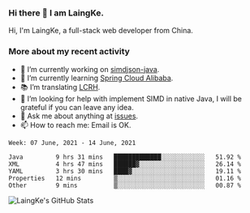 ### Hi there 👋 I am LaingKe.

Hi, I'm LaingKe, a full-stack web developer from China.

### More about my recent activity

- 🔭 I’m currently working on [simdjson-java](https://github.com/laingke/simdjson-java).
- 🌱 I’m currently learning [Spring Cloud Alibaba](https://github.com/alibaba/spring-cloud-alibaba).
- :books: I’m translating [LCRH](https://github.com/LCTT/LCRH).
- 🤔 I’m looking for help with implement SIMD in native Java, I will be grateful if you can leave any idea.
- 💬 Ask me about anything at [issues](https://github.com/laingke/laingke/issues).
- 📫 How to reach me: Email is OK.

<!--START_SECTION:waka-->
```text
Week: 07 June, 2021 - 14 June, 2021

Java         9 hrs 31 mins   █████████████░░░░░░░░░░░░   51.92 % 
XML          4 hrs 47 mins   ██████▓░░░░░░░░░░░░░░░░░░   26.14 % 
YAML         3 hrs 30 mins   ████▓░░░░░░░░░░░░░░░░░░░░   19.11 % 
Properties   12 mins         ▒░░░░░░░░░░░░░░░░░░░░░░░░   01.16 % 
Other        9 mins          ▒░░░░░░░░░░░░░░░░░░░░░░░░   00.87 % 
```
<!--END_SECTION:waka-->

![LaingKe's GitHub Stats](https://github-readme-stats.vercel.app/api?username=laingke&show_icons=true&theme=nightowl&count_private=true)
